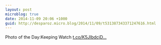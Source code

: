 ```yaml
---
layout: post
microblog: true
date: 2014-11-09 20:06 +1000
guid: http://desparoz.micro.blog/2014/11/09/t531387343371247616.html
---
```

Photo of the Day:Keeping Watch [t.co/K5JlbdcjD...](http://t.co/K5JlbdcjD3)
